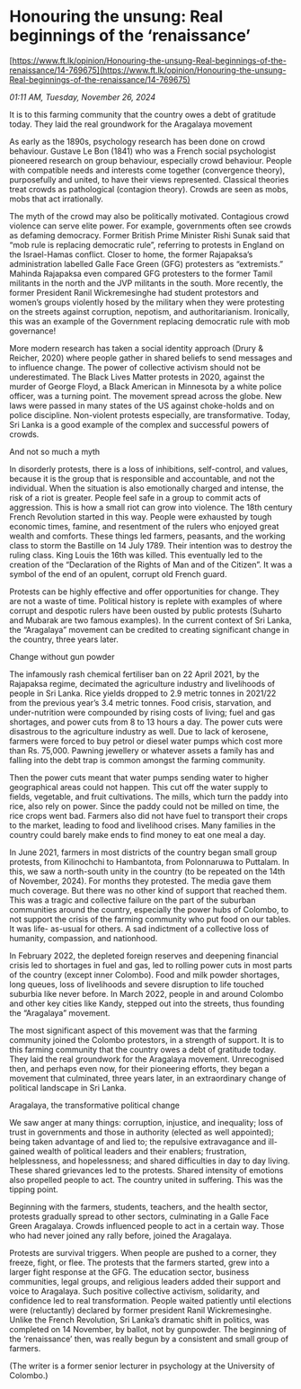 # Honouring the unsung: Real beginnings of the ‘renaissance’

[https://www.ft.lk/opinion/Honouring-the-unsung-Real-beginnings-of-the-renaissance/14-769675](https://www.ft.lk/opinion/Honouring-the-unsung-Real-beginnings-of-the-renaissance/14-769675)

*01:11 AM, Tuesday, November 26, 2024*

It is to this farming community that the country owes a debt of gratitude today. They laid the real groundwork for the Aragalaya movement

As early as the 1890s, psychology research has been done on crowd behaviour. Gustave Le Bon (1841) who was a French social psychologist pioneered research on group behaviour, especially crowd behaviour. People with compatible needs and interests come together (convergence theory), purposefully and united, to have their views represented. Classical theories treat crowds as pathological (contagion theory). Crowds are seen as mobs, mobs that act irrationally.

The myth of the crowd may also be politically motivated. Contagious crowd violence can serve elite power. For example, governments often see crowds as defaming democracy. Former British Prime Minister Rishi Sunak said that “mob rule is replacing democratic rule”, referring to protests in England on the Israel-Hamas conflict. Closer to home, the former Rajapaksa’s administration labelled Galle Face Green (GFG) protesters as “extremists.” Mahinda Rajapaksa even compared GFG protesters to the former Tamil militants in the north and the JVP militants in the south. More recently, the former President Ranil Wickremesinghe had student protestors and women’s groups violently hosed by the military when they were protesting on the streets against corruption, nepotism, and authoritarianism. Ironically, this was an example of the Government replacing democratic rule with mob governance!

More modern research has taken a social identity approach (Drury & Reicher, 2020) where people gather in shared beliefs to send messages and to influence change. The power of collective activism should not be underestimated. The Black Lives Matter protests in 2020, against the murder of George Floyd, a Black American in Minnesota by a white police officer, was a turning point. The movement spread across the globe. New laws were passed in many states of the US against choke-holds and on police discipline. Non-violent protests especially, are transformative. Today, Sri Lanka is a good example of the complex and successful powers of crowds.

And not so much a myth

In disorderly protests, there is a loss of inhibitions, self-control, and values, because it is the group that is responsible and accountable, and not the individual. When the situation is also emotionally charged and intense, the risk of a riot is greater. People feel safe in a group to commit acts of aggression. This is how a small riot can grow into violence. The 18th century French Revolution started in this way. People were exhausted by tough economic times, famine, and resentment of the rulers who enjoyed great wealth and comforts. These things led farmers, peasants, and the working class to storm the Bastille on 14 July 1789. Their intention was to destroy the ruling class. King Louis the 16th was killed. This eventually led to the creation of the “Declaration of the Rights of Man and of the Citizen”. It was a symbol of the end of an opulent, corrupt old French guard.

Protests can be highly effective and offer opportunities for change. They are not a waste of time. Political history is replete with examples of where corrupt and despotic rulers have been ousted by public protests (Suharto and Mubarak are two famous examples). In the current context of Sri Lanka, the “Aragalaya” movement can be credited to creating significant change in the country, three years later.

Change without gun powder

The infamously rash chemical fertiliser ban on 22 April 2021, by the Rajapaksa regime, decimated the agriculture industry and livelihoods of people in Sri Lanka. Rice yields dropped to 2.9 metric tonnes in 2021/22 from the previous year’s 3.4 metric tonnes. Food crisis, starvation, and under-nutrition were compounded by rising costs of living; fuel and gas shortages, and power cuts from 8 to 13 hours a day. The power cuts were disastrous to the agriculture industry as well. Due to lack of kerosene, farmers were forced to buy petrol or diesel water pumps which cost more than Rs. 75,000. Pawning jewellery or whatever assets a family has and falling into the debt trap is common amongst the farming community.

Then the power cuts meant that water pumps sending water to higher geographical areas could not happen. This cut off the water supply to fields, vegetable, and fruit cultivations. The mills, which turn the paddy into rice, also rely on power. Since the paddy could not be milled on time, the rice crops went bad. Farmers also did not have fuel to transport their crops to the market, leading to food and livelihood crises. Many families in the country could barely make ends to find money to eat one meal a day.

In June 2021, farmers in most districts of the country began small group protests, from Kilinochchi to Hambantota, from Polonnaruwa to Puttalam. In this, we saw a north-south unity in the country (to be repeated on the 14th of November, 2024). For months they protested. The media gave them much coverage. But there was no other kind of support that reached them. This was a tragic and collective failure on the part of the suburban communities around the country, especially the power hubs of Colombo, to not support the crisis of the farming community who put food on our tables. It was life- as-usual for others. A sad indictment of a collective loss of humanity, compassion, and nationhood.

In February 2022, the depleted foreign reserves and deepening financial crisis led to shortages in fuel and gas, led to rolling power cuts in most parts of the country (except inner Colombo). Food and milk powder shortages, long queues, loss of livelihoods and severe disruption to life touched suburbia like never before. In March 2022, people in and around Colombo and other key cities like Kandy, stepped out into the streets, thus founding the “Aragalaya” movement.

The most significant aspect of this movement was that the farming community joined the Colombo protestors, in a strength of support. It is to this farming community that the country owes a debt of gratitude today. They laid the real groundwork for the Aragalaya movement. Unrecognised then, and perhaps even now, for their pioneering efforts, they began a movement that culminated, three years later, in an extraordinary change of political landscape in Sri Lanka.

Aragalaya, the transformative political change

We saw anger at many things: corruption, injustice, and inequality; loss of trust in governments and those in authority (elected as well appointed); being taken advantage of and lied to; the repulsive extravagance and ill-gained wealth of political leaders and their enablers; frustration, helplessness, and hopelessness; and shared difficulties in day to day living. These shared grievances led to the protests. Shared intensity of emotions also propelled people to act. The country united in suffering. This was the tipping point.

Beginning with the farmers, students, teachers, and the health sector, protests gradually spread to other sectors, culminating in a Galle Face Green Aragalaya. Crowds influenced people to act in a certain way. Those who had never joined any rally before, joined the Aragalaya.

Protests are survival triggers. When people are pushed to a corner, they freeze, fight, or flee. The protests that the farmers started, grew into a larger fight response at the GFG. The education sector, business communities, legal groups, and religious leaders added their support and voice to Aragalaya. Such positive collective activism, solidarity, and confidence led to real transformation. People waited patiently until elections were (reluctantly) declared by former president Ranil Wickremesinghe. Unlike the French Revolution, Sri Lanka’s dramatic shift in politics, was completed on 14 November, by ballot, not by gunpowder. The beginning of the ‘renaissance’ then, was really begun by a consistent and small group of farmers.

(The writer is a former senior lecturer in psychology at the University of Colombo.)

